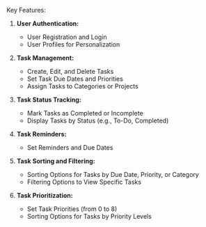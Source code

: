 Key Features:

1. **User Authentication:**
   - User Registration and Login
   - User Profiles for Personalization

2. **Task Management:**
   - Create, Edit, and Delete Tasks
   - Set Task Due Dates and Priorities
   - Assign Tasks to Categories or Projects

3. **Task Status Tracking:**
   - Mark Tasks as Completed or Incomplete
   - Display Tasks by Status (e.g., To-Do, Completed)

4. **Task Reminders:**
   - Set Reminders and Due Dates

5. **Task Sorting and Filtering:**
   - Sorting Options for Tasks by Due Date, Priority, or Category
   - Filtering Options to View Specific Tasks

6. **Task Prioritization:**
   - Set Task Priorities (from 0 to 8)
   - Sorting Options for Tasks by Priority Levels

